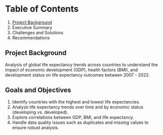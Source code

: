 # Table of Contents
1. [Project Background](#project-background)
2. Executive Summary
3. Challenges and Solutions
4. Recommendations

## Project Background
Analysis of global life expectancy trends across countries to understand the impact
of economic development (GDP), health factors (BMI), and development status on
life expectancy outcomes between 2007 - 2022.

## Goals and Objectives 
1. Identify countries with the highest and lowest life expectancies.
2. Analyze life expectancy trends over time and by economic status (developing vs.
developed).
3. Explore correlations between GDP, BMI, and life expectancy.
4. Handle data quality issues such as duplicates and missing values to ensure robust
analysis.
